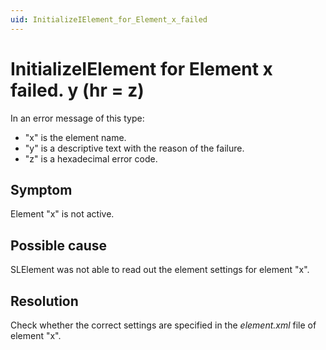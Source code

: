 ```yaml
---
uid: InitializeIElement_for_Element_x_failed
---
```


# InitializeIElement for Element x failed. y (hr = z)

In an error message of this type:

- "x" is the element name.
- "y" is a descriptive text with the reason of the failure.
- "z" is a hexadecimal error code.

## Symptom

Element "x" is not active.

## Possible cause

SLElement was not able to read out the element settings for element "x".

## Resolution

Check whether the correct settings are specified in the *element.xml* file of element "x".
